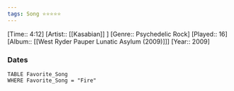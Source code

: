 ```yaml
---
tags: Song ⭐⭐⭐⭐⭐ 
---
```

[Time:: 4:12]
[Artist:: [[Kasabian]] ]
[Genre:: Psychedelic Rock]
[Played:: 16]
[Album:: [[West Ryder Pauper Lunatic Asylum (2009)]]]
[Year:: 2009]
### Dates
````dataview
TABLE Favorite_Song
WHERE Favorite_Song = "Fire"
````